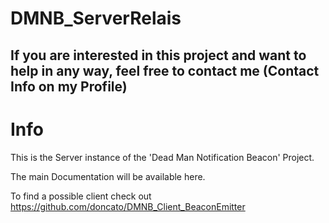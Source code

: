 # DMNB_ServerRelais
## If you are interested in this project and want to help in any way, feel free to contact me (Contact Info on my Profile)
# Info
This is the Server instance of the 'Dead Man Notification Beacon' Project.

The main Documentation will be available here.

To find a possible client check out https://github.com/doncato/DMNB_Client_BeaconEmitter


